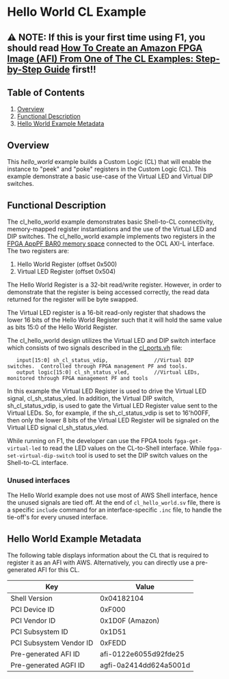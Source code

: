 # Hello World CL Example


## **⚠️ NOTE:** If this is your first time using F1, you should read [How To Create an Amazon FPGA Image (AFI) From One of The CL Examples: Step-by-Step Guide](./../../../README.md) first!!

## Table of Contents

1. [Overview](#overview)
2. [Functional Description](#description)
3. [Hello World Example Metadata](#metadata)


<a name="overview"></a>
## Overview

This *hello_world* example builds a Custom Logic (CL) that will enable the instance to "peek" and "poke" registers in the Custom Logic (CL).
This example demonstrate a basic use-case of the Virtual LED and Virtual DIP switches.

<a name="description"></a>
## Functional Description

The cl_hello_world example demonstrates basic Shell-to-CL connectivity, memory-mapped register instantiations and the use of the Virtual LED and DIP switches.
The cl_hello_world example implements two registers in the [FPGA AppPF BAR0 memory space](../../../docs/AWS_Fpga_Pcie_Memory_Map.md) connected to the OCL AXI-L interface. 
The two registers are:

1. Hello World Register (offset 0x500)
2. Virtual LED Register (offset 0x504)

The Hello World Register is a 32-bit read/write register. However, in order to demonstrate that the register is being accessed correctly, the read data returned for the register will be byte swapped.

The Virtual LED register is a 16-bit read-only register that shadows the lower 16 bits of the Hello World Register such that it will hold the same value as bits 15:0 of the Hello World Register.

The cl_hello_world design utilizes the Virtual LED and DIP switch interface which consists of two signals described in the [cl_ports.vh](./../../../common/shell_stable/design/interfaces/cl_ports.vh) file:


```
   input[15:0] sh_cl_status_vdip,               //Virtual DIP switches.  Controlled through FPGA management PF and tools.
   output logic[15:0] cl_sh_status_vled,        //Virtual LEDs, monitored through FPGA management PF and tools
```

In this example the Virtual LED Register is used to drive the Virtual LED signal, cl_sh_status_vled. 
In addition, the Virtual DIP switch, sh_cl_status_vdip, is used to gate the Virtual LED Register value sent to the Virtual LEDs. 
So, for example, if the sh_cl_status_vdip is set to 16'h00FF, then only the lower 8 bits of the Virtual LED Register will be signaled on the Virtual LED signal cl_sh_status_vled. 

While running on F1, the developer can use the FPGA tools `fpga-get-virtual-led` to read the LED values on the CL-to-Shell interface. 
While `fpga-set-virtual-dip-switch` tool is used to set the DIP switch values on the Shell-to-CL interface.

  
### Unused interfaces

The Hello World example does not use most of AWS Shell interface, hence the unused signals are tied off.
At the end of `cl_hello_world.sv` file, there is a specific `include` command for an interface-specific `.inc` file, to handle the tie-off\'s for every unused interface.


<a name="metadata"></a>
## Hello World Example Metadata

The following table displays information about the CL that is required to register it as an AFI with AWS.
Alternatively, you can directly use a pre-generated AFI for this CL.


| Key   | Value     |
|-----------|------|
| Shell Version | 0x04182104 |
| PCI Device ID | 0xF000 |
| PCI Vendor ID | 0x1D0F (Amazon) |
| PCI Subsystem ID | 0x1D51 |
| PCI Subsystem Vendor ID | 0xFEDD |
| Pre-generated AFI ID | afi-0122e6055d92fde25 |
| Pre-generated AGFI ID | agfi-0a2414dd624a5001d |

